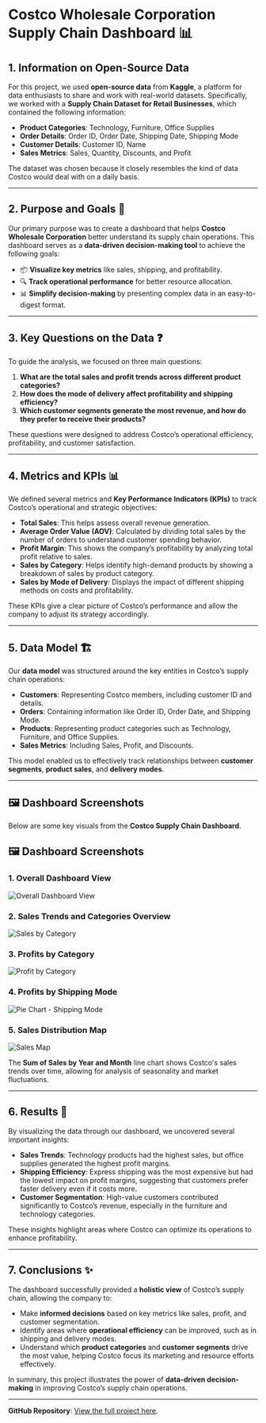 # Costco Wholesale Corporation Supply Chain Dashboard 📊

## 1. Information on Open-Source Data

For this project, we used **open-source data** from **Kaggle**, a platform for data enthusiasts to share and work with real-world datasets. Specifically, we worked with a **Supply Chain Dataset for Retail Businesses**, which contained the following information:

- **Product Categories**: Technology, Furniture, Office Supplies
- **Order Details**: Order ID, Order Date, Shipping Date, Shipping Mode
- **Customer Details**: Customer ID, Name
- **Sales Metrics**: Sales, Quantity, Discounts, and Profit

The dataset was chosen because it closely resembles the kind of data Costco would deal with on a daily basis.

---

## 2. Purpose and Goals 🎯

Our primary purpose was to create a dashboard that helps **Costco Wholesale Corporation** better understand its supply chain operations. This dashboard serves as a **data-driven decision-making tool** to achieve the following goals:

- 📦 **Visualize key metrics** like sales, shipping, and profitability.
- 🔍 **Track operational performance** for better resource allocation.
- 📊 **Simplify decision-making** by presenting complex data in an easy-to-digest format.

---

## 3. Key Questions on the Data ❓

To guide the analysis, we focused on three main questions:

1. **What are the total sales and profit trends across different product categories?**
2. **How does the mode of delivery affect profitability and shipping efficiency?**
3. **Which customer segments generate the most revenue, and how do they prefer to receive their products?**

These questions were designed to address Costco’s operational efficiency, profitability, and customer satisfaction.

---

## 4. Metrics and KPIs 📊

We defined several metrics and **Key Performance Indicators (KPIs)** to track Costco’s operational and strategic objectives:

- **Total Sales**: This helps assess overall revenue generation.
- **Average Order Value (AOV)**: Calculated by dividing total sales by the number of orders to understand customer spending behavior.
- **Profit Margin**: This shows the company’s profitability by analyzing total profit relative to sales.
- **Sales by Category**: Helps identify high-demand products by showing a breakdown of sales by product category.
- **Sales by Mode of Delivery**: Displays the impact of different shipping methods on costs and profitability.

These KPIs give a clear picture of Costco’s performance and allow the company to adjust its strategy accordingly.

---

## 5. Data Model 🏗️

Our **data model** was structured around the key entities in Costco’s supply chain operations:

- **Customers**: Representing Costco members, including customer ID and details.
- **Orders**: Containing information like Order ID, Order Date, and Shipping Mode.
- **Products**: Representing product categories such as Technology, Furniture, and Office Supplies.
- **Sales Metrics**: Including Sales, Profit, and Discounts.

This model enabled us to effectively track relationships between **customer segments**, **product sales**, and **delivery modes**.

---

## 🖼️ Dashboard Screenshots

Below are some key visuals from the **Costco Supply Chain Dashboard**.

## 🖼️ Dashboard Screenshots

### 1. Overall Dashboard View
![Overall Dashboard View](./Screenshot%202024-10-16%20184956.png)

### 2. Sales Trends and Categories Overview
![Sales by Category](./salesByCategory.png)

### 3. Profits by Category
![Profit by Category](./profitbyCategory.png)

### 4. Profits by Shipping Mode
![Pie Chart - Shipping Mode](./pichart.png)

### 5. Sales Distribution Map
![Sales Map](./maps.png)



The **Sum of Sales by Year and Month** line chart shows Costco's sales trends over time, allowing for analysis of seasonality and market fluctuations.

---
## 6. Results 🎉

By visualizing the data through our dashboard, we uncovered several important insights:

- **Sales Trends**: Technology products had the highest sales, but office supplies generated the highest profit margins.
- **Shipping Efficiency**: Express shipping was the most expensive but had the lowest impact on profit margins, suggesting that customers prefer faster delivery even if it costs more.
- **Customer Segmentation**: High-value customers contributed significantly to Costco’s revenue, especially in the furniture and technology categories.

These insights highlight areas where Costco can optimize its operations to enhance profitability.

---

## 7. Conclusions ✨

The dashboard successfully provided a **holistic view** of Costco’s supply chain, allowing the company to:

- Make **informed decisions** based on key metrics like sales, profit, and customer segmentation.
- Identify areas where **operational efficiency** can be improved, such as in shipping and delivery modes.
- Understand which **product categories** and **customer segments** drive the most value, helping Costco focus its marketing and resource efforts effectively.

In summary, this project illustrates the power of **data-driven decision-making** in improving Costco’s supply chain operations.

---

**GitHub Repository**: [View the full project here](link_to_github_repo).
